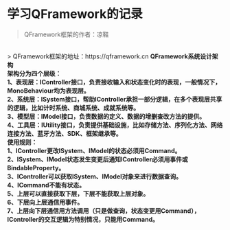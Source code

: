 <h1>学习QFramework的记录</h1>

> QFramework框架的作者：凉鞋
<br>
> QFramework框架的地址：https://qframework.cn

<b>
QFramework系统设计架构
<br>
架构分为四个层级：
<br>
1、表现层：IController接口，负责接收输入和状态变化时的表现，一般情况下，MonoBehaviour均为表现层。
<br>
2、系统层：ISystem接口，帮助IController承担一部分逻辑，在多个表现层共享的逻辑，比如计时系统、商城系统、成就系统等。
<br>
3、模型层：IModel接口，负责数据的定义、数据的增删查改方法的提供。
<br>
4、工具层：IUtility接口，负责提供基础设施，比如存储方法、序列化方法、网络连接方法、蓝牙方法、SDK、框架继承等。
<br>
使用规则：
<br>
1、IController更改ISystem、IModel的状态必须用Command。
<br>
2、ISystem、IModel状态发生变更后通知IController必须用事件或BindableProperty。
<br>
3、IController可以获取ISystem、IModel对象来进行数据查询。
<br>
4、ICommand不能有状态。
<br>
5、上层可以直接获取下层，下层不能获取上层对象。
<br>
6、下层向上层通信用事件。
<br>
7、上层向下层通信用方法调用（只是做查询，状态变更用Command），IController的交互逻辑为特别情况，只能用Command。
</b>
